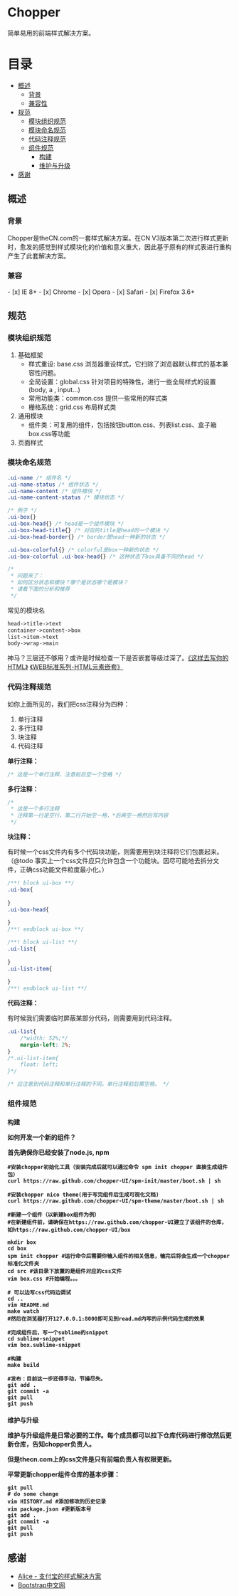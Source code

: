 Chopper
==================

简单易用的前端样式解决方案。

目录
================

*   [概述](#overview)
    *   [背景](#background)
    *   [兼容性](#compatible)
*   [规范](#standard)
    *   [模块组织规范](#organize)
    *   [模块命名规范](#classname)
    *   [代码注释规范](#note)
    *   [组件规范](#component)
        *    [构建](component-structure)
        *    [维护与升级](component-maintain)
*   [感谢](#acknowledgement)

<h2 id="overview">概述</h2>

<h3 id="background">背景</h3>

Chopper是theCN.com的一套样式解决方案。在CN V3版本第二次进行样式更新时，愈发的感觉到样式模块化的价值和意义重大，因此基于原有的样式表进行重构产生了此套解决方案。

<h3 id="compatible">兼容</h3>
    - [x] IE 8+
    - [x] Chrome 
    - [x] Opera
    - [x] Safari
    - [x] Firefox 3.6+

<h2 id="standard">规范</h2>

<h3 id="organize">模块组织规范</h3>

1. 基础框架
    * 样式重设: base.css 浏览器重设样式，它扫除了浏览器默认样式的基本兼容性问题。
    * 全局设置：global.css 针对项目的特殊性，进行一些全局样式的设置(body, a , input...)
    * 常用功能类：common.css 提供一些常用的样式类
    * 栅格系统：grid.css 布局样式类
2. 通用模块
    * 组件类：可复用的组件，包括按钮button.css、列表list.css、盒子箱box.css等功能
3. 页面样式

<h3 id="classname">模块命名规范</h3>

```css
.ui-name /* 组件名 */
.ui-name-status /* 组件状态 */
.ui-name-content /* 组件模块 */
.ui-name-content-status /* 模块状态 */

/* 例子 */
.ui-box{}
.ui-box-head{} /* head是一个组件模块 */
.ui-box-head-title{} /* 对应的title是head的一个模块 */
.ui-box-head-border{} /* border是head一种新的状态 */

.ui-box-colorful{} /* colorful是box一种新的状态 */
.ui-box-colorful .ui-box-head{} /* 这种状态下box具备不同的head */

/*
 * 问题来了：
 * 如何区分状态和模块？哪个是状态哪个是模块？
 * 请看下面的分析和推荐
 */
```

常见的模块名

```html
head->title->text
container->content->box
list->item->text
body->wrap->main
```

神马？三层还不够用？或许是时候检查一下是否嵌套等级过深了。[《这样去写你的 HTML》](http://sofish.de/1688) [《WEB标准系列-HTML元素嵌套》](http://www.smallni.com/element-nesting/)

<h3 id="note">代码注释规范</h3>

如你上面所见的，我们把css注释分为四种：

1. 单行注释
2. 多行注释
3. 块注释
4. 代码注释

__单行注释：__

```css
/* 这是一个单行注释，注意前后空一个空格 */
```

__多行注释：__

```css
/*
 * 这是一个多行注释
 * 注释第一行是空行，第二行开始空一格，*后再空一格然后写内容
 */
```

__块注释：__

有时候一个css文件内有多个代码块功能，则需要用到块注释将它们包裹起来。（@todo 事实上一个css文件应只允许包含一个功能块。因尽可能地去拆分文件，正确css功能文件粒度最小化。）

```css
/**! block ui-box **/
.ui-box{
    
}
.ui-box-head{
    
}
/**! endblock ui-box **/

/**! block ui-list **/
.ui-list{
    
}
.ui-list-item{
    
}
/**! endblock ui-list **/
```

__代码注释：__

有时候我们需要临时屏蔽某部分代码，则需要用到代码注释。

```css
.ui-list{
    /*width: 52%;*/
    margin-left: 2%;
}
/*.ui-list-item{
    float: left;
}*/

/* 应注意到代码注释和单行注释的不同。单行注释前后需空格。 */
```

<h3 id="component">组件规范</h3>

<h4 id="component-structure">构建</div>

如何开发一个新的组件？

首先确保你已经安装了node.js, npm

```shell
#安装chopper初始化工具（安装完成后就可以通过命令 spm init chopper 直接生成组件包）
curl https://raw.github.com/chopper-UI/spm-init/master/boot.sh | sh

#安装chopper nico theme(用于写完组件后生成可视化文档)
curl https://raw.github.com/chopper-UI/spm-theme/master/boot.sh | sh

#新建一个组件（以新建box组件为例）
#在新建组件前，请确保在https://raw.github.com/chopper-UI建立了该组件的仓库，如https://raw.github.com/chopper-UI/box

mkdir box 
cd box
spm init chopper #运行命令后需要你输入组件的相关信息，输完后将会生成一个chopper标准化文件夹
cd src #该目录下放置的是组件对应的css文件
vim box.css #开始编程。。。

# 可以边写css代码边调试
cd ..
vim README.md
make watch
#然后在浏览器打开127.0.0.1:8000即可见到read.md内写的示例代码生成的效果

#完成组件后，写一个sublime的snippet
cd sublime-snippet
vim box.sublime-snippet

#构建
make build

#发布：目前这一步还得手动，节操尽失。
git add .
git commit -a
git pull
git push
```

<h4 id="component-maintain">维护与升级</div>

维护与升级组件是日常必要的工作。每个成员都可以拉下仓库代码进行修改然后更新仓库，告知chopper负责人。

但是thecn.com上的css文件是只有前端负责人有权限更新。

平常更新chopper组件仓库的基本步骤：
```shell
git pull
# do some change
vim HISTORY.md #添加修改的历史记录
vim package.json #更新版本号
git add .
git commit -a
git pull
git push
```

<h2 id="acknowledgement">感谢</h2>

* [Alice - 支付宝的样式解决方案](http://aliceui.org/)
* [Bootstrap中文网](http://www.bootcss.com/)
